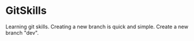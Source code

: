 # GitSkills
Learning git skills.
Creating a new branch is quick and simple.
Create a new branch "dev".
